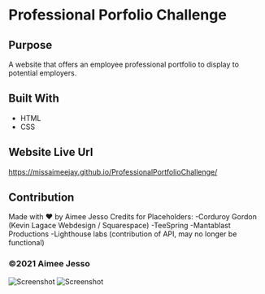 # Professional Porfolio Challenge

## Purpose
A website that offers an employee professional portfolio to display to potential employers.

## Built With
* HTML
* CSS

## Website Live Url
https://missaimeejay.github.io/ProfessionalPortfolioChallenge/

## Contribution
Made with ❤️ by Aimee Jesso
Credits for Placeholders:
-Corduroy Gordon (Kevin Lagace Webdesign / Squarespace)
-TeeSpring
-Mantablast Productions
-Lighthouse labs (contribution of API, may no longer be functional)

### ©️2021 Aimee Jesso
![Screenshot](.assets/images/PortfolioWireFrame.png)
![Screenshot](.assets/images/AimeePorfolioSS.png)
